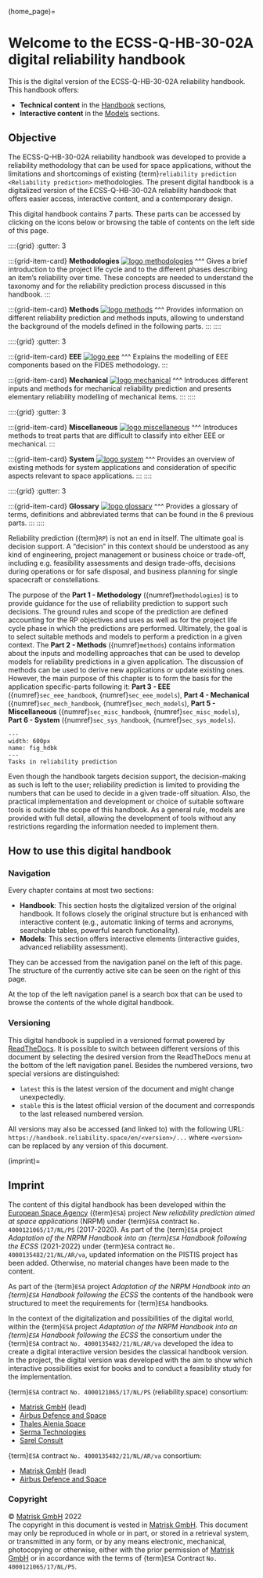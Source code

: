 <!--- Copyright (C) Matrisk GmbH 2022 -->

(home_page)=
# Welcome to the ECSS-Q-HB-30-02A digital reliability handbook

This is the digital version of the ECSS-Q-HB-30-02A reliability handbook. This handbook offers:
 * **Technical content** in the [Handbook](methodologies) sections,
 * **Interactive content** in the [Models](sec_eee_models) sections.

## Objective

The ECSS-Q-HB-30-02A reliability handbook was developed to provide a reliability methodology that can be used for space applications, without the limitations and shortcomings of existing {term}`reliability prediction <Reliability prediction>` methodologies. The present digital handbook is a digitalized version of the ECSS-Q-HB-30-02A reliability handbook that offers easier access, interactive content, and a contemporary design.

This digital handbook contains 7 parts. These parts can be accessed by clicking on the icons below or browsing the table of contents on the left side of this page.

::::{grid}
:gutter: 3

:::{grid-item-card} **Methodologies**
<a href="methodologies/handbook/intro.html"><img class="link-image" src="_static/images/methodologyPicture.png" alt="logo methodologies"></a>
^^^
Gives a brief introduction to the project life cycle and to the different phases describing an item’s reliability over time. These concepts are needed to understand the taxonomy and for the reliability prediction process discussed in this handbook.
:::

:::{grid-item-card} **Methods**
<a href="methods/handbook/intro.html"><img class="link-image" src="_static/images/methodPicture.png" alt="logo methods"></a>
^^^
Provides information on different reliability prediction and methods inputs, allowing to understand the background of the models defined in the following parts.
:::
::::

::::{grid}
:gutter: 3

:::{grid-item-card} **EEE**
<a href="eee/handbook/intro.html"><img class="link-image" src="_static/images/eeePicture.png" alt="logo eee"></a>
^^^
Explains the modelling of EEE components based on the FIDES methodology.
:::

:::{grid-item-card} **Mechanical**
<a href="mechanical/handbook/intro.html"><img class="link-image" src="_static/images/mecaPicture.png" alt="logo mechanical"></a>
^^^
Introduces different inputs and methods for mechanical reliability prediction and presents elementary reliability modelling of mechanical items.
:::
::::

::::{grid}
:gutter: 3

:::{grid-item-card} **Miscellaneous**
<a href="miscellaneous/handbook/intro.html"><img class="link-image" src="_static/images/miscellaneousPicture.png" alt="logo miscellaneous"></a>
^^^
Introduces methods to treat parts that are difficult to classify into either EEE or mechanical.
:::

:::{grid-item-card} **System**
<a href="system/handbook/intro.html"><img class="link-image" src="_static/images/systemPicture.png" alt="logo system"></a>
^^^
Provides an overview of existing methods for system applications and consideration of specific aspects relevant to space applications.
:::
::::

::::{grid}
:gutter: 3

:::{grid-item-card} **Glossary**
<a href="glossary/handbook/intro.html"><img class="link-image" src="_static/images/glossary_picture1.png" alt="logo glossary"></a>
^^^
Provides a glossary of terms, definitions and abbreviated terms that can be found in the 6 previous parts.
:::
::::

Reliability prediction ({term}`RP`) is not an end in itself. The ultimate goal is decision support. A “decision” in this context should be understood as any kind of engineering, project management or business choice or trade-off, including e.g. feasibility assessments and design trade-offs, decisions during operations or for safe disposal, and business planning for single spacecraft or constellations.

The purpose of the **Part 1 - Methodology** ({numref}`methodologies`) is to provide guidance for the use of reliability prediction to support such decisions. The ground rules and scope of the prediction are defined accounting for the RP objectives and uses as well as for the project life cycle phase in which the predictions are performed. Ultimately, the goal is to select suitable methods and models to perform a prediction in a given context. The **Part 2 - Methods** ({numref}`methods`) contains information about the inputs and modelling approaches that can be used to develop models for reliability predictions in a given application. The discussion of methods can be used to derive new applications or update existing ones. However, the main purpose of this chapter is to form the basis for the application specific-parts following it: **Part 3 - EEE** ({numref}`sec_eee_handbook`, {numref}`sec_eee_models`), **Part 4 - Mechanical** ({numref}`sec_mech_handbook`, {numref}`sec_mech_models`), **Part 5 - Miscellaneous** ({numref}`sec_misc_handbook`, {numref}`sec_misc_models`), **Part 6 - System** ({numref}`sec_sys_handbook`, {numref}`sec_sys_models`).

```{figure} _static/images/overview_hdbk.png
---
width: 600px
name: fig_hdbk
---
Tasks in reliability prediction
```


Even though the handbook targets decision support, the decision-making as such is left to the user; reliability prediction is limited to providing the numbers that can be used to decide in a given trade-off situation. Also, the practical implementation and development or choice of suitable software tools is outside the scope of this handbook. As a general rule, models are provided with full detail, allowing the development of tools without any restrictions regarding the information needed to implement them.

## **How to use this digital handbook**

### Navigation

Every chapter contains at most two sections:

- **Handbook**: This section hosts the digitalized version of the original handbook. It follows closely the original structure but is enhanced with interactive content (e.g., automatic linking of terms and acronyms, searchable tables, powerful search functionality).
- **Models**: This section offers interactive elements (interactive guides, advanced reliability assessment).

They can be accessed from the navigation panel on the left of this page. The structure of the currently active site can be seen on the right of this page.

At the top of the left navigation panel is a search box that can be used to browse the contents of the whole digital handbook. 

### Versioning 

This digital handbook is supplied in a versioned format powered by [ReadTheDocs](https://readthedocs.org/). It is possible to switch between different versions of this document by selecting the desired version from the ReadTheDocs menu at the bottom of the left navigation panel. Besides the numbered versions, two special versions are distinguished:

- `latest` this is the latest version of the document and might change unexpectedly.
- `stable` this is the latest official version of the document and corresponds to the last released numbered version.

All versions may also be accessed (and linked to) with the following URL: `https://handbook.reliability.space/en/<version>/...` where `<version>` can be replaced by any version of this document.


(imprint)=
## Imprint

The content of this digital handbook has been developed within the [European Space Agency](https://www.esa.int/) ({term}`ESA`) project _New reliability prediction aimed at space applications_ (NRPM) under {term}`ESA` contract `No. 4000121065/17/NL/PS` (2017-2020).
As part of the {term}`ESA` project _Adaptation of the NRPM Handbook into an {term}`ESA` Handbook following the ECSS_ (2021-2022) under {term}`ESA` contract `No. 4000135482/21/NL/AR/va`, updated information on the PISTIS project has been added. Otherwise, no material changes have been made to the content.
 
As part of the {term}`ESA` project _Adaptation of the NRPM Handbook into an {term}`ESA` Handbook following the ECSS_ the contents of the handbook were structured to meet the requirements for {term}`ESA` handbooks.
 
In the context of the digitalization and possibilities of the digital world, within the {term}`ESA` project _Adaptation of the NRPM Handbook into an {term}`ESA` Handbook following the ECSS_ the consortium under the {term}`ESA` contract `No. 4000135482/21/NL/AR/va` developed the idea to create a digital interactive version besides the classical handbook version. In the project, the digital version was developed with the aim to show which interactive possibilities exist for books and to conduct a feasibility study for the implementation.
 
{term}`ESA` contract `No. 4000121065/17/NL/PS` (reliability.space) consortium:
- [Matrisk GmbH](https://matrisk.ch/en/) (lead)
- [Airbus Defence and Space](https://www.airbus.com/en/products-services/space/)
- [Thales Alenia Space](https://www.thalesgroup.com/en/global/activities/space)
- [Serma Technologies](https://www.serma-technologies.com/)
- [Sarel Consult](https://www.sarel-consult.de/)
 
{term}`ESA` contract `No. 4000135482/21/NL/AR/va` consortium:
- [Matrisk GmbH](https://matrisk.ch/en/) (lead)
- [Airbus Defence and Space](https://www.airbus.com/en/products-services/space/)

### Copyright
© [Matrisk GmbH](https://matrisk.ch/en/) 2022\
The copyright in this document is vested in [Matrisk GmbH](https://matrisk.ch/en/). This document may only be reproduced in whole or in part, or stored in a retrieval system, or transmitted in any form, or by any means electronic, mechanical, photocopying or otherwise, either with the prior permission of [Matrisk GmbH](https://matrisk.ch/en/) or in accordance with the terms of {term}`ESA` Contract `No. 4000121065/17/NL/PS`.

